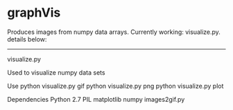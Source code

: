 graphVis
=======

Produces images from numpy data arrays. Currently working: visualize.py. details below:

---

visualize.py

Used to visualize numpy data sets

Use
    python visualize.py gif
    python visualize.py png
    python visualize.py plot

Dependencies
    Python 2.7
    PIL
    matplotlib
    numpy
    images2gif.py
